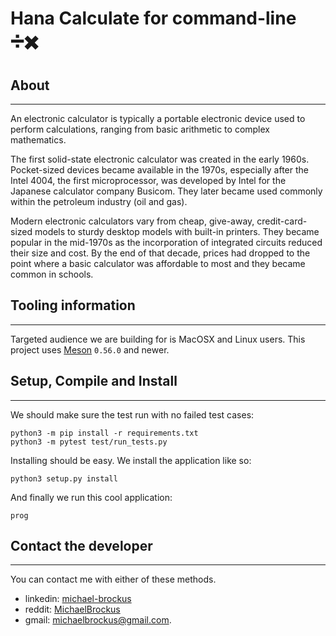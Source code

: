 # Hana Calculate for command-line ➗✖️

## About

* * *

An electronic calculator is typically a portable electronic device used to perform
calculations, ranging from basic arithmetic to complex mathematics.

The first solid-state electronic calculator was created in the early 1960s. Pocket-sized
devices became available in the 1970s, especially after the Intel 4004, the first
microprocessor, was developed by Intel for the Japanese calculator company Busicom. They
later became used commonly within the petroleum industry (oil and gas).

Modern electronic calculators vary from cheap, give-away, credit-card-sized models to sturdy
desktop models with built-in printers. They became popular in the mid-1970s as the
incorporation of integrated circuits reduced their size and cost. By the end of that decade,
prices had dropped to the point where a basic calculator was affordable to most and they
became common in schools.

## Tooling information

* * *

Targeted audience we are building for is MacOSX and Linux users. This project uses
[Meson](https://mesonbuild.com/) `0.56.0` and newer.

## Setup, Compile and Install

* * *

We should make sure the test run with no failed test cases:

```console
python3 -m pip install -r requirements.txt
python3 -m pytest test/run_tests.py
```

Installing should be easy. We install the application like so:

```console
python3 setup.py install
```

And finally we run this cool application:

```console
prog
```

## Contact the developer

* * *

You can contact me with either of these methods.

-   linkedin: [michael-brockus](https://www.linkedin.com/in/michael-brockus-1009a1174/)
-   reddit: [MichaelBrockus](https://www.reddit.com/user/MichaelBrockus)
-   gmail: [michaelbrockus@gmail.com](mailto:michaelbrockus@gmail.com).
